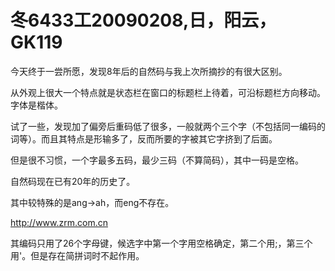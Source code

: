 # 冬6433工20090208,日，阳云，GK119

今天终于一尝所愿，发现8年后的自然码与我上次所摘抄的有很大区别。

从外观上很大一个特点就是状态栏在窗口的标题栏上待着，可沿标题栏方向移动。字体是楷体。

试了一些，发现加了偏旁后重码低了很多，一般就两个三个字（不包括同一编码的词等）。而且其特点是形输多了，反而所要的字被其它字挤到了后面。

但是很不习惯，一个字最多五码，最少三码（不算简码），其中一码是空格。

自然码现在已有20年的历史了。

其中较特殊的是ang->ah，而eng不存在。

http://www.zrm.com.cn

其编码只用了26个字母键，候选字中第一个字用空格确定，第二个用;，第三个用'。但是存在简拼词时不起作用。

